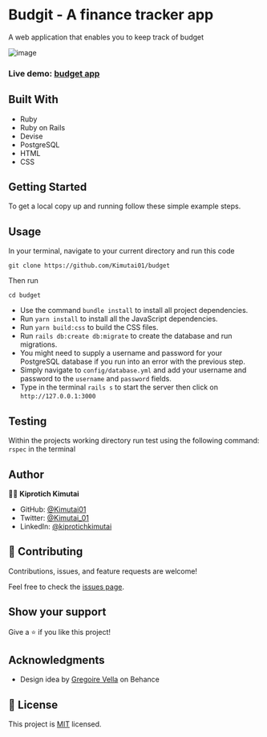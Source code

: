 # Budgit - A finance tracker app

A web application that enables you to keep track of budget

![image]()

### Live demo: [budget app]()

## Built With

- Ruby
- Ruby on Rails
- Devise
- PostgreSQL
- HTML
- CSS

## Getting Started

To get a local copy up and running follow these simple example steps.



## Usage

In your terminal, navigate to your current directory and run this code

`git clone https://github.com/Kimutai01/budget`

Then run

`cd budget`

- Use the command `bundle install` to install all project dependencies.
- Run `yarn install` to install all the JavaScript dependencies.
- Run `yarn build:css` to build the CSS files.
- Run `rails db:create db:migrate` to create the database and run migrations.
- You might need to supply a username and password for your PostgreSQL database if you run into an error with the previous step.
- Simply navigate to `config/database.yml` and add your username and password to the `username` and `password` fields.
- Type in the terminal `rails s` to start the server then click on `http://127.0.0.1:3000`

## Testing

Within the projects working directory run test using the following command:
`rspec` in the terminal

## Author

👤👤 **Kiprotich Kimutai**

- GitHub: [@Kimutai01](https://github.com/Kimutai01)
- Twitter: [@Kimutai_01](https://twitter.com/Kimutai_01?s=09)
- LinkedIn: [@kiprotichkimutai](https://www.linkedin.com/m/in/kimutai-kiprotich-1b5045216)

## 🤝 Contributing

Contributions, issues, and feature requests are welcome!

Feel free to check the [issues page](https://github.com/deyemiobaa/budgit/issues).

## Show your support

Give a ⭐️ if you like this project!

## Acknowledgments

- Design idea by [Gregoire Vella](https://www.behance.net/gallery/19759151/Snapscan-iOs-design-and-branding) on Behance

## 📝 License

This project is [MIT](LICENSE) licensed.
